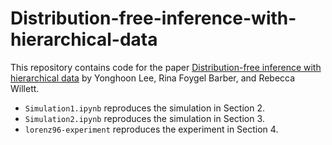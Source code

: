 # Distribution-free-inference-with-hierarchical-data
This repository contains code for the paper [Distribution-free inference with hierarchical data](https://arxiv.org/abs/2306.06342) by Yonghoon Lee, Rina Foygel Barber, and Rebecca Willett. 

- `Simulation1.ipynb` reproduces the simulation in Section 2.
- `Simulation2.ipynb` reproduces the simulation in Section 3.
- `lorenz96-experiment` reproduces the experiment in Section 4.
  
